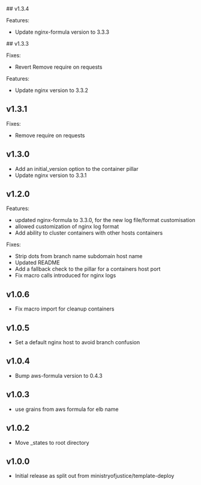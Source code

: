## v1.3.4

Features:
* Update nginx-formula version to 3.3.3

## v1.3.3

Fixes:
  * Revert Remove require on requests

Features:
* Update nginx version to 3.3.2

## v1.3.1

Fixes:
* Remove require on requests

## v1.3.0

* Add an initial_version option to the container pillar
* Update nginx version to 3.3.1

## v1.2.0

Features:
* updated nginx-formula to 3.3.0, for the new log file/format customisation
* allowed customization of nginx log format
* Add ability to cluster containers with other hosts containers

Fixes:
* Strip dots from branch name subdomain host name
* Updated README
* Add a fallback check to the pillar for a containers host port
* Fix macro calls introduced for nginx logs

## v1.0.6

* Fix macro import for cleanup containers

## v1.0.5

* Set a default nginx host to avoid branch confusion

## v1.0.4

* Bump aws-formula version to 0.4.3

## v1.0.3

* use grains from aws formula for elb name

## v1.0.2

* Move _states to root directory

## v1.0.0

* Initial release as split out from ministryofjustice/template-deploy
